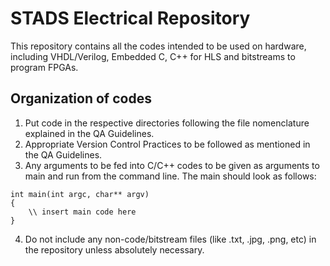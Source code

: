# STADS Electrical Repository
This repository contains all the codes intended to be used on hardware, including VHDL/Verilog, Embedded C, C++ for HLS and bitstreams to program FPGAs.

## Organization of codes
1. Put code in the respective directories following the file nomenclature explained in the QA Guidelines.
2. Appropriate Version Control Practices to be followed as mentioned in the QA Guidelines.
3. Any arguments to be fed into C/C++ codes to be given as arguments to main and run from the command line. The main should look as follows:
```
int main(int argc, char** argv)
{
    \\ insert main code here
}
```
4. Do not include any non-code/bitstream files (like .txt, .jpg, .png, etc) in the repository unless absolutely necessary.
